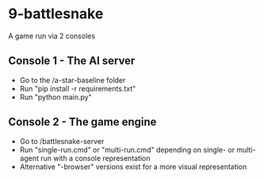 # 9-battlesnake
A game run via 2 consoles
## Console 1 - The AI server
- Go to the /a-star-baseline folder
- Run "pip install -r requirements.txt"
- Run "python main.py"
## Console 2 - The game engine
- Go to /battlesnake-server
- Run "single-run.cmd" or "multi-run.cmd" depending on single- or multi-agent run with a console representation
- Alternative "-browser" versions exist for a more visual representation